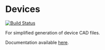# Devices

[![Build Status](https://travis-ci.org/PainterQubits/Devices.jl.svg?branch=master)](https://travis-ci.org/PainterQubits/Devices.jl)

For simplified generation of device CAD files.

Documentation available [here](https://painterqubits.github.io/Devices.jl/).
